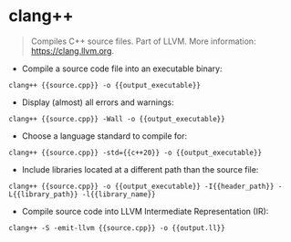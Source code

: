 # clang++

> Compiles C++ source files.
> Part of LLVM.
> More information: <https://clang.llvm.org>.

- Compile a source code file into an executable binary:

`clang++ {{source.cpp}} -o {{output_executable}}`

- Display (almost) all errors and warnings:

`clang++ {{source.cpp}} -Wall -o {{output_executable}}`

- Choose a language standard to compile for:

`clang++ {{source.cpp}} -std={{c++20}} -o {{output_executable}}`

- Include libraries located at a different path than the source file:

`clang++ {{source.cpp}} -o {{output_executable}} -I{{header_path}} -L{{library_path}} -l{{library_name}}`

- Compile source code into LLVM Intermediate Representation (IR):

`clang++ -S -emit-llvm {{source.cpp}} -o {{output.ll}}`
